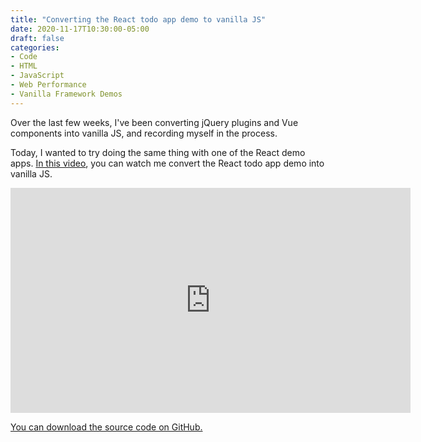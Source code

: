 ```yaml
---
title: "Converting the React todo app demo to vanilla JS"
date: 2020-11-17T10:30:00-05:00
draft: false
categories:
- Code
- HTML
- JavaScript
- Web Performance
- Vanilla Framework Demos
---
```


Over the last few weeks, I've been converting jQuery plugins and Vue components into vanilla JS, and recording myself in the process.

Today, I wanted to try doing the same thing with one of the React demo apps. [In this video](https://vimeo.com/478509683), you can watch me convert the React todo app demo into vanilla JS.

<div class="fluid-vids"><iframe src="https://player.vimeo.com/video/478509683?color=0088cc&title=0&byline=0&portrait=0" width="640" height="360" frameborder="0" allow="autoplay; fullscreen" allowfullscreen></iframe></div>

[You can download the source code on GitHub.](https://gist.github.com/cferdinandi/0d2418e314f75b4e5b73d64401347d49)